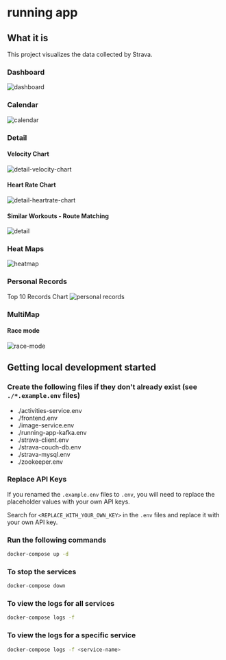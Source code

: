 # running app

## What it is

This project visualizes the data collected by Strava.

### Dashboard
![dashboard](./readme-statics/dashboard.png)

### Calendar
![calendar](./readme-statics/calendar.png)

### Detail
<!-- 
#### Interactive Charts
![detail-charts](./readme-statics/detail-charts.webm.mov) -->

#### Velocity Chart
![detail-velocity-chart](./readme-statics/detail-velocity-chart.png)

#### Heart Rate Chart
![detail-heartrate-chart](./readme-statics/detail-heartrate-chart.png)

#### Similar Workouts - Route Matching
![detail](./readme-statics/detail-similar-workout.png)

### Heat Maps
![heatmap](./readme-statics/heatmap.png)

### Personal Records

Top 10 Records Chart
![personal records](./readme-statics/personal-records.png)

### MultiMap

#### Race mode

![race-mode](./readme-statics/multi-map-race-mode.png)

## Getting local development started

### Create the following files if they don't already exist (see `./*.example.env` files)

- ./activities-service.env
- ./frontend.env
- ./image-service.env
- ./running-app-kafka.env
- ./strava-client.env
- ./strava-couch-db.env
- ./strava-mysql.env
- ./zookeeper.env

### Replace API Keys
If you renamed the `.example.env` files to `.env`, you will need to replace the placeholder values with your own API keys.

Search for `<REPLACE_WITH_YOUR_OWN_KEY>` in the `.env` files and replace it with your own API key.

### Run the following commands

```bash
docker-compose up -d
```

### To stop the services

```bash
docker-compose down
```

### To view the logs for all services

```bash
docker-compose logs -f
```

### To view the logs for a specific service

```bash
docker-compose logs -f <service-name>
```

